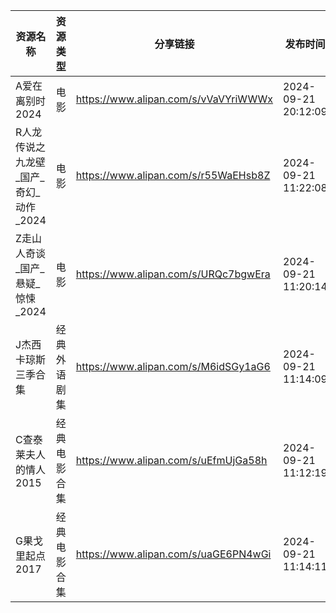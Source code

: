 | 资源名称                    | 资源类型   | 分享链接                                 | 发布时间                |
| ----------------------- | ------ | ------------------------------------ | ------------------- |
| A爱在离别时2024              | 电影     | https://www.alipan.com/s/vVaVYriWWWx | 2024-09-21 20:12:09 |
| R人龙传说之九龙壁_国产_奇幻_动作_2024 | 电影     | https://www.alipan.com/s/r55WaEHsb8Z | 2024-09-21 11:22:08 |
| Z走山人奇谈_国产_悬疑_惊悚_2024    | 电影     | https://www.alipan.com/s/URQc7bgwEra | 2024-09-21 11:20:14 |
| J杰西卡琼斯三季合集              | 经典外语剧集 | https://www.alipan.com/s/M6idSGy1aG6 | 2024-09-21 11:14:09 |
| C查泰莱夫人的情人2015           | 经典电影合集 | https://www.alipan.com/s/uEfmUjGa58h | 2024-09-21 11:12:19 |
| G果戈里起点2017              | 经典电影合集 | https://www.alipan.com/s/uaGE6PN4wGi | 2024-09-21 11:14:11 |
